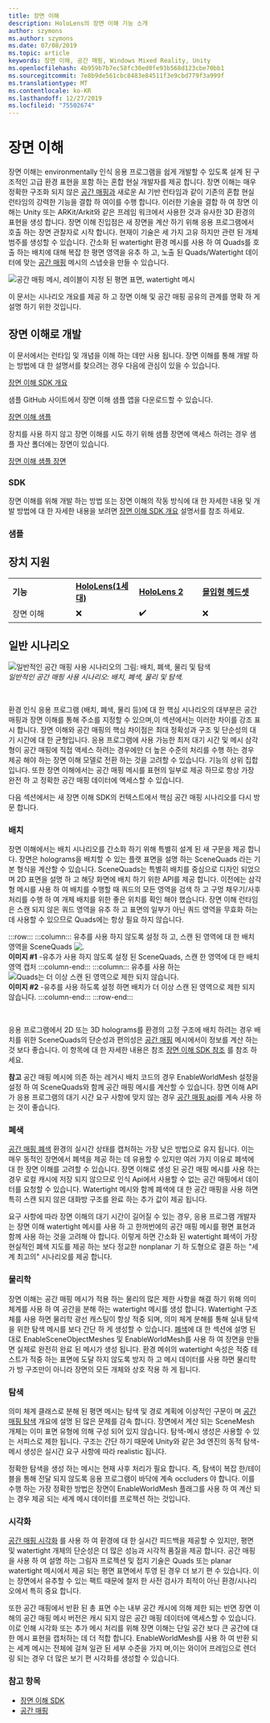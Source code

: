 ```yaml
---
title: 장면 이해
description: HoloLens의 장면 이해 기능 소개
author: szymons
ms.author: szymons
ms.date: 07/08/2019
ms.topic: article
keywords: 장면 이해, 공간 매핑, Windows Mixed Reality, Unity
ms.openlocfilehash: 4b959b7b7ec58fc30ed0fe93b568d123cbe70bb1
ms.sourcegitcommit: 7e8b9de561cbc8483e84511f3e9cbd779f3a999f
ms.translationtype: MT
ms.contentlocale: ko-KR
ms.lasthandoff: 12/27/2019
ms.locfileid: "75502674"
---
```

# <a name="scene-understanding"></a>장면 이해

장면 이해는 environmentally 인식 응용 프로그램을 쉽게 개발할 수 있도록 설계 된 구조적인 고급 환경 표현을 포함 하는 혼합 현실 개발자를 제공 합니다. 장면 이해는 매우 정확한 구조화 되지 않은 [공간 매핑과](spatial-mapping.md) 새로운 AI 기반 런타임과 같이 기존의 혼합 현실 런타임의 강력한 기능을 결합 하 여이를 수행 합니다. 이러한 기술을 결합 하 여 장면 이해는 Unity 또는 ARKit/Arkit와 같은 프레임 워크에서 사용한 것과 유사한 3D 환경의 표현을 생성 합니다. 장면 이해 진입점은 새 장면을 계산 하기 위해 응용 프로그램에서 호출 하는 장면 관찰자로 시작 합니다. 현재이 기술은 세 가지 고유 하지만 관련 된 개체 범주를 생성할 수 있습니다. 간소화 된 watertight 환경 메시를 사용 하 여 Quads를 호출 하는 배치에 대해 복잡 한 평면 영역을 유추 하 고, 노출 된 Quads/Watertight 데이터에 맞는 [공간 매핑](spatial-mapping.md) 메시의 스냅숏을 만들 수 있습니다.

![공간 매핑 메시, 레이블이 지정 된 평면 표면, watertight 메시](images/SUScenarios.png)

이 문서는 시나리오 개요를 제공 하 고 장면 이해 및 공간 매핑 공유의 관계를 명확 하 게 설명 하기 위한 것입니다.

## <a name="developing-with-scene-understanding"></a>장면 이해로 개발

이 문서에서는 런타임 및 개념을 이해 하는 데만 사용 됩니다. 장면 이해를 통해 개발 하는 방법에 대 한 설명서를 찾으려는 경우 다음에 관심이 있을 수 있습니다.

[장면 이해 SDK 개요](scene-understanding-SDK.md)

샘플 GitHub 사이트에서 장면 이해 샘플 앱을 다운로드할 수 있습니다.

[장면 이해 샘플](https://github.com/sceneunderstanding-microsoft/unitysample)

장치를 사용 하지 않고 장면 이해를 시도 하기 위해 샘플 장면에 액세스 하려는 경우 샘플 자산 폴더에는 장면이 있습니다.

[장면 이해 샘플 장면](https://github.com/sceneunderstanding-microsoft/unitysample/tree/master/Assets/Resources/SerializedScenesForPCPath)

### <a name="sdk"></a>SDK

장면 이해를 위해 개발 하는 방법 또는 장면 이해의 작동 방식에 대 한 자세한 내용 및 개발 방법에 대 한 자세한 내용을 보려면 [장면 이해 SDK 개요](scene-understanding-SDK.md) 설명서를 참조 하세요.


### <a name="sample"></a>샘플


## <a name="device-support"></a>장치 지원

<table>
    <colgroup>
    <col width="25%" />
    <col width="25%" />
    <col width="25%" />
    <col width="25%" />
    </colgroup>
    <tr>
        <td><strong>기능</strong></td>
        <td><a href="hololens-hardware-details.md"><strong>HoloLens(1세대)</strong></a></td>
        <td><a href="https://docs.microsoft.com/hololens/hololens2-hardware"><strong>HoloLens 2</strong></td>
        <td><a href="immersive-headset-hardware-details.md"><strong>몰입형 헤드셋</strong></a></td>
    </tr>
     <tr>
        <td>장면 이해</td>
        <td>❌</td>
        <td>✔️</td>
        <td>❌</td>
    </tr>
</table>

## <a name="common-usage-scenarios"></a>일반 시나리오

![일반적인 공간 매핑 사용 시나리오의 그림: 배치, 폐색, 물리 및 탐색](images/sm-concepts-1000px.png)<br>
*일반적인 공간 매핑 사용 시나리오: 배치, 폐색, 물리 및 탐색.*

<br>

환경 인식 응용 프로그램 (배치, 폐색, 물리 등)에 대 한 핵심 시나리오의 대부분은 공간 매핑과 장면 이해를 통해 주소를 지정할 수 있으며,이 섹션에서는 이러한 차이를 강조 표시 합니다. 장면 이해와 공간 매핑의 핵심 차이점은 최대 정확성과 구조 및 단순성의 대기 시간에 대 한 균형입니다. 응용 프로그램에 사용 가능한 최저 대기 시간 및 메시 삼각형이 공간 매핑에 직접 액세스 하려는 경우에만 더 높은 수준의 처리를 수행 하는 경우 제공 해야 하는 장면 이해 모델로 전환 하는 것을 고려할 수 있습니다. 기능의 상위 집합입니다. 또한 장면 이해에서는 공간 매핑 메시를 표현의 일부로 제공 하므로 항상 가장 완전 하 고 정확한 공간 매핑 데이터에 액세스할 수 있습니다.

다음 섹션에서는 새 장면 이해 SDK의 컨텍스트에서 핵심 공간 매핑 시나리오를 다시 방문 합니다.

### <a name="placement"></a>배치

장면 이해에서는 배치 시나리오를 간소화 하기 위해 특별히 설계 된 새 구문을 제공 합니다. 장면은 holograms을 배치할 수 있는 플랫 표면을 설명 하는 SceneQuads 라는 기본 형식을 계산할 수 있습니다. SceneQuads는 특별히 배치를 중심으로 디자인 되었으며 2D 표면을 설명 하 고 해당 화면에 배치 하기 위한 API를 제공 합니다. 이전에는 삼각형 메시를 사용 하 여 배치를 수행할 때 쿼드의 모든 영역을 검색 하 고 구멍 채우기/사후 처리를 수행 하 여 개체 배치를 위한 좋은 위치를 확인 해야 했습니다. 장면 이해 런타임은 스캔 되지 않은 쿼드 영역을 유추 하 고 표면의 일부가 아닌 쿼드 영역을 무효화 하는 데 사용할 수 있으므로 Quads에는 항상 필요 하지 않습니다.

:::row:::
    :::column:::
       유추를 사용 하지 않도록 설정 하 고, 스캔 된 영역에 대 한 배치 영역을 SceneQuads ![.](images/SUQuads.png)<br>
       **이미지 #1** -유추가 사용 하지 않도록 설정 된 SceneQuads, 스캔 한 영역에 대 한 배치 영역 캡처
    :::column-end:::
        :::column:::
       유추를 사용 하는 ![Quads는 더 이상 스캔 된 영역으로 제한 되지 않습니다.](images/SUWatertight.png)<br>
        **이미지 #2** -유추를 사용 하도록 설정 하면 배치가 더 이상 스캔 된 영역으로 제한 되지 않습니다.
    :::column-end:::
:::row-end:::

<br>


응용 프로그램에서 2D 또는 3D holograms를 환경의 고정 구조에 배치 하려는 경우 배치를 위한 SceneQuads의 단순성과 편의성은 [공간 매핑](spatial-mapping.md) 메시에서이 정보를 계산 하는 것 보다 좋습니다. 이 항목에 대 한 자세한 내용은 참조 [장면 이해 SDK 참조](scene-understanding-SDK.md) 를 참조 하세요.

**참고** 공간 매핑 메시에 의존 하는 레거시 배치 코드의 경우 EnableWorldMesh 설정을 설정 하 여 SceneQuads와 함께 공간 매핑 메시를 계산할 수 있습니다. 장면 이해 API가 응용 프로그램의 대기 시간 요구 사항에 맞지 않는 경우 [공간 매핑 api](spatial-mapping.md#placement)를 계속 사용 하는 것이 좋습니다.

### <a name="occlusion"></a>폐색

[공간 매핑 폐색](spatial-mapping.md#occlusion) 환경의 실시간 상태를 캡처하는 가장 낮은 방법으로 유지 됩니다. 이는 매우 동적인 장면에서 폐색을 제공 하는 데 유용할 수 있지만 여러 가지 이유로 폐색에 대 한 장면 이해를 고려할 수 있습니다. 장면 이해로 생성 된 공간 매핑 메시를 사용 하는 경우 로컬 캐시에 저장 되지 않으므로 인식 Api에서 사용할 수 없는 공간 매핑에서 데이터를 요청할 수 있습니다. Watertight 메시와 함께 폐색에 대 한 공간 매핑을 사용 하면 특히 스캔 되지 않은 대화방 구조를 완료 하는 추가 값이 제공 됩니다.

요구 사항에 따라 장면 이해의 대기 시간이 길어질 수 있는 경우, 응용 프로그램 개발자는 장면 이해 watertight 메시를 사용 하 고 한꺼번에의 공간 매핑 메시를 평면 표현과 함께 사용 하는 것을 고려해 야 합니다. 이렇게 하면 간소화 된 watertight 폐색이 가장 현실적인 폐색 지도를 제공 하는 보다 정교한 nonplanar 기 하 도형으로 결혼 하는 "세계 최고의" 시나리오를 제공 합니다.

### <a name="physics"></a>물리학

장면 이해는 공간 매핑 메시가 적용 하는 물리의 많은 제한 사항을 해결 하기 위해 의미 체계를 사용 하 여 공간을 분해 하는 watertight 메시를 생성 합니다. Watertight 구조체를 사용 하면 물리학 광선 캐스팅이 항상 적중 되며, 의미 체계 분해를 통해 실내 탐색을 위한 탐색 메시를 보다 간단 하 게 생성할 수 있습니다. [폐색](#occlusion)에 대 한 섹션에 설명 된 대로 EnableSceneObjectMeshes 및 EnableWorldMesh를 사용 하 여 장면을 만들면 실제로 완전히 완료 된 메시가 생성 됩니다. 환경 메쉬의 watertight 속성은 적중 테스트가 적중 하는 표면에 도달 하지 않도록 방지 하 고 메시 데이터를 사용 하면 물리학가 방 구조만이 아니라 장면의 모든 개체와 상호 작용 하 게 됩니다.

### <a name="navigation"></a>탐색

의미 체계 클래스로 분해 된 평면 메시는 탐색 및 경로 계획에 이상적인 구문이 며 [공간 매핑 탐색](spatial-mapping.md#navigation) 개요에 설명 된 많은 문제를 감속 합니다. 장면에서 계산 되는 SceneMesh 개체는 이미 표면 유형에 의해 구성 되어 있지 않습니다. 탐색-메시 생성은 사용할 수 있는 서피스로 제한 됩니다. 구조는 간단 하기 때문에 Unity와 같은 3d 엔진의 동적 탐색-메시 생성은 실시간 요구 사항에 따라 realistic 됩니다.

정확한 탐색을 생성 하는 메시는 현재 사후 처리가 필요 합니다. 즉, 탐색이 복잡 한/테이블을 통해 전달 되지 않도록 응용 프로그램이 바닥에 계속 occluders 야 합니다. 이를 수행 하는 가장 정확한 방법은 장면이 EnableWorldMesh 플래그를 사용 하 여 계산 되는 경우 제공 되는 세계 메시 데이터를 프로젝션 하는 것입니다.

### <a name="visualization"></a>시각화

[공간 매핑 시각화](spatial-mapping.md#visualization) 를 사용 하 여 환경에 대 한 실시간 피드백을 제공할 수 있지만, 평면 및 watertight 개체의 단순성은 더 많은 성능과 시각적 품질을 제공 합니다. 공간 매핑을 사용 하 여 설명 하는 그림자 프로젝션 및 접지 기술은 Quads 또는 planar watertight 메시에서 제공 되는 평면 표면에서 투영 된 경우 더 보기 편 수 있습니다. 이는 장면에서 유추할 수 있는 팩트 때문에 철저 한 사전 검사가 최적이 아닌 환경/시나리오에서 특히 중요 합니다.

또한 공간 매핑에서 반환 된 총 표면 수는 내부 공간 캐시에 의해 제한 되는 반면 장면 이해의 공간 매핑 메시 버전은 캐시 되지 않은 공간 매핑 데이터에 액세스할 수 있습니다. 이로 인해 시각화 또는 추가 메시 처리를 위해 장면 이해는 단일 공간 보다 큰 공간에 대 한 메시 표현을 캡처하는 데 더 적합 합니다. EnableWorldMesh를 사용 하 여 반환 되는 세계 메시는 전체에 걸쳐 일관 된 세부 수준을 가지 며,이는 와이어 프레임으로 렌더링 되는 경우 더 많은 보기 편 시각화를 생성할 수 있습니다.

### <a name="see-also"></a>참고 항목

* [장면 이해 SDK](scene-understanding-SDK.md)
* [공간 매핑](spatial-mapping.md)
